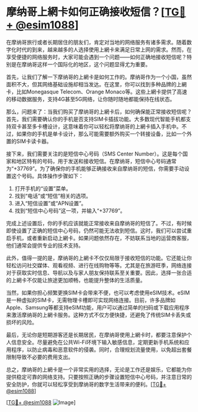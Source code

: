 # 摩纳哥上網卡如何正确接收短信？[[TG💪+ @esim1088](https://t.me/s/esim1088)]

在摩纳哥旅行或者长期居住的朋友们，肯定对当地的网络服务有诸多需求。随着数字化时代的到来，越来越多的人选择使用上網卡来满足日常上网的需求。然而，在享受便捷的网络服务时，大家可能会遇到一个问题——如何正确地接收短信呢？特别是在摩纳哥这样一个国际化的地区，这个问题显得尤为重要。

首先，让我们了解一下摩纳哥的上網卡是如何工作的。摩纳哥作为一个小国，虽然面积不大，但其网络基础设施却相当发达。在这里，你可以找到多种品牌的上網卡，比如Monegasque Telecom、Orange Monaco等。这些上網卡提供了高速的移动数据服务，支持4G甚至5G网络，让你随时随地都能保持在线状态。

那么，问题来了：当我们购买了摩纳哥的上網卡后，如何确保能正常接收短信呢？首先，我们需要确认你的手机是否支持SIM卡插拔功能。大多数现代智能手机都支持双卡甚至多卡槽设计，这意味着你可以轻松将摩纳哥的上網卡插入手机中。不过，如果你的手机是单卡设计，那么可能需要额外购买一个转接设备，比如一个外置的SIM卡读卡器。

接下来，我们需要关注的是短信中心号码（SMS Center Number）。这是每个国家和地区特有的号码，用于发送和接收短信。在摩纳哥，短信中心号码通常为“+37769”。为了确保你的手机能够正确接收来自摩纳哥的短信，你需要手动设置这个号码。具体操作步骤如下：

1. 打开手机的“设置”菜单。
2. 找到“电话”或“短信”相关的选项。
3. 进入“短信设置”或“APN设置”。
4. 找到“短信中心号码”这一项，并输入“+37769”。

完成上述设置后，你的手机应该就能正常接收来自摩纳哥的短信了。不过，有时候即使设置了正确的短信中心号码，仍然可能无法收到短信。这时，我们可以尝试重启手机，或者重新启动上網卡。如果问题依然存在，不妨联系当地的运营商客服，他们通常会提供专业的技术支持。

此外，值得一提的是，摩纳哥的上網卡不仅仅局限于接收短信的功能。它还能让你轻松访问社交媒体、观看视频、进行在线购物等等。尤其是在旅游旺季，网络连接对于获取实时信息、导航以及与家人朋友保持联系至关重要。因此，选择一张合适的上網卡不仅能让旅途更加顺畅，也能提升整体的生活质量。

当然，如果你担心频繁更换SIM卡会带来不便，也可以考虑使用eSIM技术。eSIM是一种虚拟的SIM卡，无需物理卡槽即可实现网络连接。目前，许多品牌如Apple、Samsung等都支持eSIM功能，用户可以通过简单的扫码或下载应用程序来激活摩纳哥的上網卡服务。这种方式不仅方便快捷，还避免了传统SIM卡丢失或损坏的风险。

最后，无论你是短期游客还是长期居民，在摩纳哥使用上網卡时，都要注意保护个人信息安全。尽量避免在公共Wi-Fi环境下输入敏感信息，定期更新手机系统和应用程序，以防止病毒和恶意软件的侵袭。同时，合理规划流量使用，以免超出套餐限制导致不必要的费用支出。

总之，摩纳哥的上網卡是一个非常实用的选择，无论是工作还是娱乐，它都能为你提供稳定可靠的网络支持。只要按照正确的步骤设置短信中心号码，并注意日常的安全防护，你就可以轻松享受到摩纳哥的数字生活带来的便利。[[TG💪+ @esim1088](https://t.me/s/esim1088)]

[[TG💪+ @esim1088](https://t.me/s/esim1088) ![Image](https://i.postimg.cc/4NQfJmqS/Snipaste-2025-05-13-00-14-12.png)]